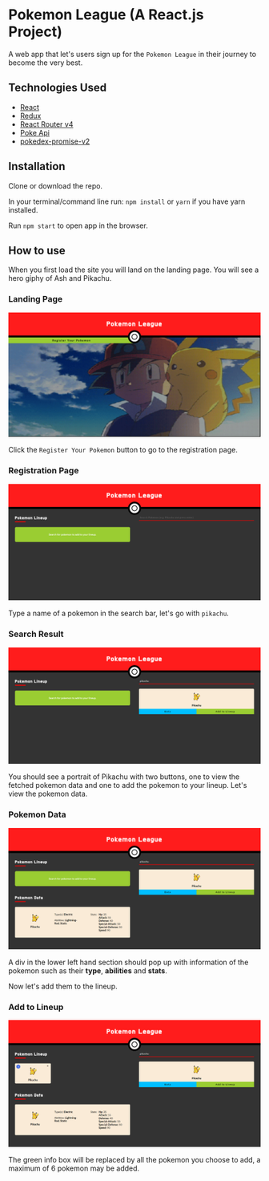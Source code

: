 # Pokemon League (A React.js Project)
A web app that let's users sign up for the `Pokemon League` in their journey to become the very best.

## Technologies Used

- [React](https://reactjs.org/)
- [Redux](https://redux.js.org/)
- [React Router v4](https://reacttraining.com/react-router/core/guides/philosophy)
- [Poke Api](https://pokeapi.co/)
- [pokedex-promise-v2](https://github.com/PokeAPI/pokedex-promise-v2)

## Installation
Clone or download the repo.

In your terminal/command line run: `npm install` or `yarn` if you have yarn installed.

Run `npm start` to open app in the browser.

## How to use
When you first load the site you will land on the landing page. You will see a hero giphy of Ash and Pikachu.

### Landing Page
![Ash and Pikachu](./screenshots/screenshot-landing.png "Ash and Pikachu")

Click the `Register Your Pokemon` button to go to the registration page.

### Registration Page
![Registration page](./screenshots/screenshot-register.png "Registration page")

Type a name of a pokemon in the search bar, let's go with `pikachu`.

### Search Result
![Search Result](./screenshots/screenshot-search.png "Search Result")

You should see a portrait of Pikachu with two buttons, one to view the fetched pokemon data and one to add the pokemon to your lineup. Let's view the pokemon data.

### Pokemon Data
![Pokemon Data](./screenshots/screenshot-data.png "Pokemon Data")

A div in the lower left hand section should pop up with information of the pokemon such as their **type**, **abilities** and **stats**.

Now let's add them to the lineup.

### Add to Lineup
![Add to Lineup](./screenshots/screenshot-add-to-lineup.png "Add to Lineup")

The green info box will be replaced by all the pokemon you choose to add, a maximum of 6 pokemon may be added.
